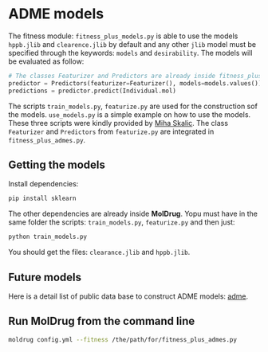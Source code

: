 # ADME models

The fitness module: `fitness_plus_models.py` is able to use the models `hppb.jlib` and `clearence.jlib` by default and any other `jlib` model must be specified through the keywords: `models` and `desirability`. The models will be evaluated as follow:

```python
# The classes Featurizer and Predictors are already inside fitness_plus_admes.py
predictor = Predictors(featurizer=Featurizer(), models=models.values())
predictions = predictor.predict(Individual.mol)
```

The scripts `train_models.py`, `featurize.py` are used for the construction sof the models. `use_models.py` is a simple example on how to use the models. These three scripts were kindly provided by [Miha Skalic](https://github.com/miha-skalic). The class `Featurizer` and `Predictors` from `featurize.py` are integrated in `fitness_plus_admes.py`.

## Getting the models

Install dependencies:

```bash
pip install sklearn
```

The other dependencies are already inside **MolDrug**. Yopu must have in the same folder the scripts: `train_models.py`, `featurize.py` and then just:

```bash
python train_models.py
```

You should get the files: `clearance.jlib` and `hppb.jlib`.

## Future models

Here  is a detail list of public data base to construct ADME models: [adme](https://tdcommons.ai/single_pred_tasks/adme/).

## Run MolDrug from the command line

```bash
moldrug config.yml --fitness /the/path/for/fitness_plus_admes.py
```
